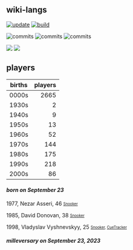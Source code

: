 ## wiki-langs
[![update](https://github.com/dreamerminsk/wiki-langs/actions/workflows/update-tables.yml/badge.svg)](https://github.com/dreamerminsk/wiki-langs/actions/workflows/update-tables.yml)
[![build](https://github.com/dreamerminsk/wiki-langs/actions/workflows/build.yml/badge.svg)](https://github.com/dreamerminsk/wiki-langs/actions/workflows/build.yml)

![commits](https://img.shields.io/github/commit-activity/y/dreamerminsk/wiki-langs)
![commits](https://img.shields.io/github/commit-activity/m/dreamerminsk/wiki-langs)
![commits](https://img.shields.io/github/commit-activity/w/dreamerminsk/wiki-langs)

![](https://img.shields.io/github/languages/code-size/dreamerminsk/wiki-langs)
![](https://img.shields.io/github/repo-size/dreamerminsk/wiki-langs)

## players
| births | players |
| :----: | ------: |
| 0000s | 2665 |
| 1930s | 2 |
| 1940s | 9 |
| 1950s | 13 |
| 1960s | 52 |
| 1970s | 144 |
| 1980s | 175 |
| 1990s | 218 |
| 2000s | 86 |

#### ***born on September 23***
1977, Nezar Asseri, 46 <sub><sup>[Snooker](http://www.snooker.org/res/index.asp?player=2468)</sup></sub>

1985, David Donovan, 38 <sub><sup>[Snooker](http://www.snooker.org/res/index.asp?player=2780)</sup></sub>

1998, Vladyslav Vyshnevskyy, 25 <sub><sup>[Snooker](http://www.snooker.org/res/index.asp?player=673), [CueTracker](http://cuetracker.net/Players/vladyslav-vyshnevskyy/)</sup></sub>


#### ***milleversary on September 23, 2023***



